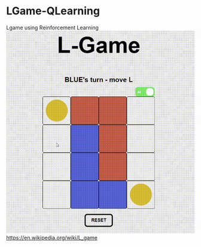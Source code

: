 # LGame-QLearning
Lgame using Reinforcement Learning
![scrrenshot](img/LGame.gif)
https://en.wikipedia.org/wiki/L_game

